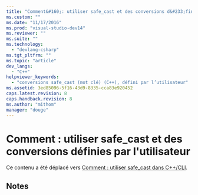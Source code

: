 ```yaml
---
title: "Comment&#160;: utiliser safe_cast et des conversions d&#233;finies par l&#39;utilisateur | Microsoft Docs"
ms.custom: ""
ms.date: "11/17/2016"
ms.prod: "visual-studio-dev14"
ms.reviewer: ""
ms.suite: ""
ms.technology: 
  - "devlang-csharp"
ms.tgt_pltfrm: ""
ms.topic: "article"
dev_langs: 
  - "C++"
helpviewer_keywords: 
  - "conversions safe_cast (mot clé) (C++), défini par l’utilisateur"
ms.assetid: 3ed85096-5f16-43d9-8335-cca83e920452
caps.latest.revision: 8
caps.handback.revision: 8
ms.author: "mithom"
manager: "douge"
---
```

# Comment&#160;: utiliser safe_cast et des conversions d&#233;finies par l&#39;utilisateur
Ce contenu a été déplacé vers [Comment : utiliser safe\_cast dans C\+\+\/CLI](../Topic/How%20to:%20Use%20safe_cast%20in%20C++-CLI.md).  
  
## Notes